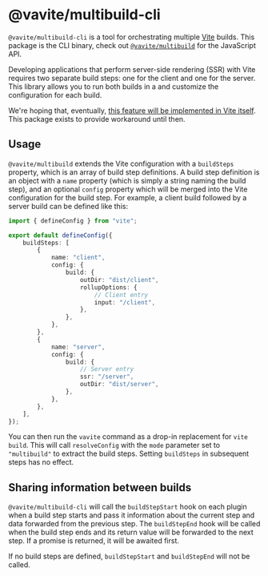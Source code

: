# @vavite/multibuild-cli

`@vavite/multibuild-cli` is a tool for orchestrating multiple [Vite](https://vitejs.dev) builds. This package is the CLI binary, check out [`@vavite/multibuild`](../multibuild) for the JavaScript API.

Developing applications that perform server-side rendering (SSR) with Vite requires two separate build steps: one for the client and one for the server. This library allows you to run both builds in a and customize the configuration for each build.

We're hoping that, eventually, [this feature will be implemented in Vite itself](https://github.com/vitejs/vite/issues/5936). This package exists to provide workaround until then.

## Usage

`@vavite/multibuild` extends the Vite configuration with a `buildSteps` property, which is an array of build step definitions. A build step definition is an object with a `name` property (which is simply a string naming the build step), and an optional `config` property which will be merged into the Vite configuration for the build step. For example, a client build followed by a server build can be defined like this:

```ts
import { defineConfig } from "vite";

export default defineConfig({
	buildSteps: [
		{
			name: "client",
			config: {
				build: {
					outDir: "dist/client",
					rollupOptions: {
						// Client entry
						input: "/client",
					},
				},
			},
		},
		{
			name: "server",
			config: {
				build: {
					// Server entry
					ssr: "/server",
					outDir: "dist/server",
				},
			},
		},
	],
});
```

You can then run the `vavite` command as a drop-in replacement for `vite build`. This will call `resolveConfig` with the `mode` parameter set to `"multibuild"` to extract the build steps. Setting `buildSteps` in subsequent steps has no effect.

## Sharing information between builds

`@vavite/multibuild-cli` will call the `buildStepStart` hook on each plugin when a build step starts and pass it information about the current step and data forwarded from the previous step. The `buildStepEnd` hook will be called when the build step ends and its return value will be forwarded to the next step. If a promise is returned, it will be awaited first.

If no build steps are defined, `buildStepStart` and `buildStepEnd` will not be called.
